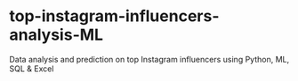 # top-instagram-influencers-analysis-ML
Data analysis and prediction on top Instagram influencers using Python, ML, SQL &amp; Excel
